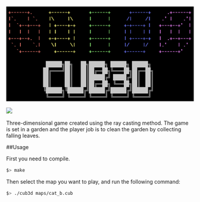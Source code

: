 ![Alt text](./cub3d-logo.png?raw=true "Title")

![](https://github.com/alia1738/cub3d/blob/main/cub3d1.gif)

Three-dimensional game created using the ray casting method. The game is set in a garden and the player job is to clean the garden by collecting falling leaves.

##Usage

First you need to compile.
```bash
$> make
```


Then select the map you want to play, and run the following command:

```bash
$> ./cub3d maps/cat_b.cub
```
